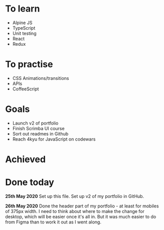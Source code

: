 # To learn
- Alpine JS
- TypeScript
- Unit testing
- React
- Redux


# To practise
- CSS Animations/transitions
- APIs
- CoffeeScript


# Goals
- Launch v2 of portfolio
- Finish Scrimba UI course
- Sort out readmes in Github
- Reach 4kyu for JavaScript on codewars


# Achieved


# Done today
**25th May 2020**
Set up this file. Set up v2 of my portfolio in GitHub.

**26th May 2020**
Done the header part of my portfolio - at least for mobiles of 375px width. I need to think about where to make the change for desktop, which will be easier once it's all in. But it was much easier to do from Figma than to work it out as I went along.
